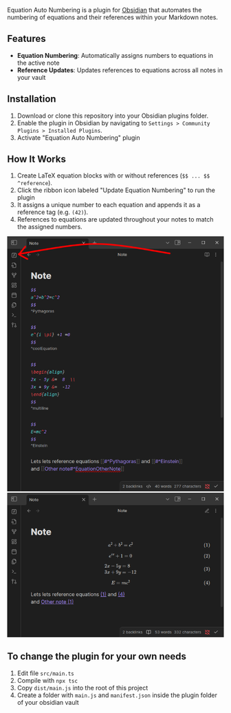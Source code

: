 Equation Auto Numbering is a plugin for [Obsidian](https://obsidian.md/) that automates the numbering of equations and their references within your Markdown notes.

## Features

- **Equation Numbering**: Automatically assigns numbers to equations in the active note
- **Reference Updates**: Updates references to equations across all notes in your vault

## Installation

1. Download or clone this repository into your Obsidian plugins folder.
2. Enable the plugin in Obsidian by navigating to `Settings > Community Plugins > Installed Plugins`.
3. Activate "Equation Auto Numbering" plugin

## How It Works

1. Create LaTeX equation blocks with or without references (`$$ ... $$ ^reference`).
2. Click the ribbon icon labeled "Update Equation Numbering" to run the plugin
3. It assigns a unique number to each equation and appends it as a reference tag (e.g. `(42)`).
4. References to equations are updated throughout your notes to match the assigned numbers.

![How to write your equations](howto/howto1.png)
![After auto-numbering and referencing](howto/howto2.png)

## To change the plugin for your own needs

1. Edit file `src/main.ts`
2. Compile with `npx tsc`
3. Copy `dist/main.js` into the root of this project
4. Create a folder with `main.js` and `manifest.json` inside the plugin folder of your obsidian vault
